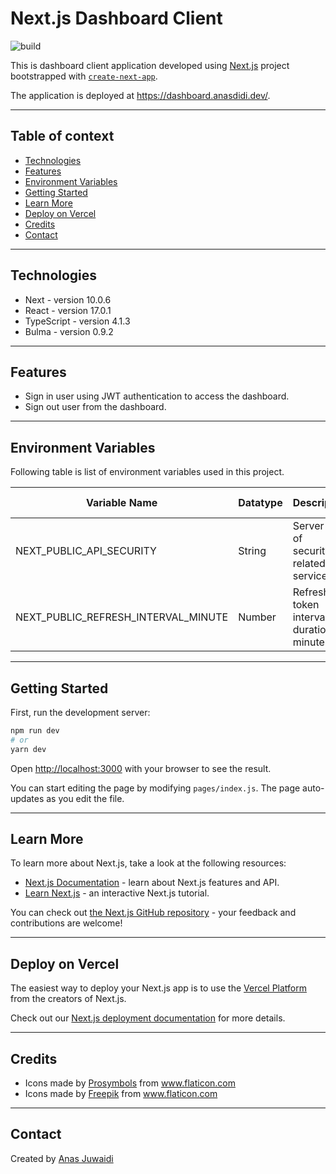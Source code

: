 # Next.js Dashboard Client

![build](https://github.com/anas-didi95/nextjs-dashboard-client/workflows/build/badge.svg)

This is dashboard client application developed using [Next.js](https://nextjs.org/) project bootstrapped with [`create-next-app`](https://github.com/vercel/next.js/tree/canary/packages/create-next-app).

The application is deployed at https://dashboard.anasdidi.dev/.

---

## Table of context
* [Technologies](#technologies)
* [Features](#features)
* [Environment Variables](#environment-variables)
* [Getting Started](#getting-started)
* [Learn More](#learn-more)
* [Deploy on Vercel](#deploy-on-vercel)
* [Credits](#credits)
* [Contact](#contact)

---

## Technologies

* Next - version 10.0.6
* React - version 17.0.1
* TypeScript - version 4.1.3
* Bulma - version 0.9.2

---

## Features

* Sign in user using JWT authentication to access the dashboard.
* Sign out user from the dashboard.

---

## Environment Variables
Following table is list of environment variables used in this project.

| Variable Name | Datatype | Description | Default Value |
| --- | --- | --- | --- |
| NEXT_PUBLIC_API_SECURITY | String | Server URL of security-related service | |
| NEXT_PUBLIC_REFRESH_INTERVAL_MINUTE | Number | Refresh token interval duration (in minutes) | 20 |

---

## Getting Started

First, run the development server:

```bash
npm run dev
# or
yarn dev
```

Open [http://localhost:3000](http://localhost:3000) with your browser to see the result.

You can start editing the page by modifying `pages/index.js`. The page auto-updates as you edit the file.

---

## Learn More

To learn more about Next.js, take a look at the following resources:

- [Next.js Documentation](https://nextjs.org/docs) - learn about Next.js features and API.
- [Learn Next.js](https://nextjs.org/learn) - an interactive Next.js tutorial.

You can check out [the Next.js GitHub repository](https://github.com/vercel/next.js/) - your feedback and contributions are welcome!

---

## Deploy on Vercel

The easiest way to deploy your Next.js app is to use the [Vercel Platform](https://vercel.com/import?utm_medium=default-template&filter=next.js&utm_source=create-next-app&utm_campaign=create-next-app-readme) from the creators of Next.js.

Check out our [Next.js deployment documentation](https://nextjs.org/docs/deployment) for more details.

---

## Credits

* Icons made by <a href="https://www.flaticon.com/authors/prosymbols" title="Prosymbols">Prosymbols</a> from <a href="https://www.flaticon.com/" title="Flaticon"> www.flaticon.com</a>
* Icons made by <a href="https://www.flaticon.com/authors/freepik" title="Freepik">Freepik</a> from <a href="https://www.flaticon.com/" title="Flaticon"> www.flaticon.com</a>

---

## Contact

Created by [Anas Juwaidi](mailto:anas.didi95@gmail.com)

